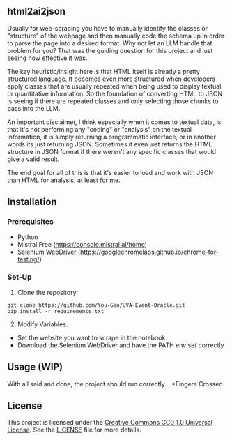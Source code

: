 ## html2ai2json 

Usually for web-scraping you have to manually identify the classes or "structure" of the webpage and then manually code the schema up in order to parse the page into a desired format. Why not let an LLM handle that problem for you? That was the guiding question for this project and just seeing how effective it was.

The key heuristic/insight here is that HTML itself is already a pretty structured language. It becomes even more structured when developers apply classes that are usually repeated when being used to display textual or quantitative information. So the foundation of converting HTML to JSON is seeing if there are repeated classes and only selecting those chunks to pass into the LLM.

An important disclaimer, I think especially when it comes to textual data, is that it's not performing any "coding" or "analysis" on the textual information, it is simply returning a programmatic interface, or in another words its just returning JSON. Sometimes it even just returns the HTML structure in JSON format if there weren't any specific classes that would give a valid result.

The end goal for all of this is that it's easier to load and work with JSON than HTML for analysis, at least for me.


## Installation

### Prerequisites

- Python
- Mistral Free (https://console.mistral.ai/home)
- Selenium WebDriver (https://googlechromelabs.github.io/chrome-for-testing/)

### Set-Up

1. Clone the repository:
```
git clone https://github.com/You-Gao/UVA-Event-Oracle.git
pip install -r requirements.txt
```

2. Modify Variables:
* Set the website you want to scrape in the notebook.
* Download the Selenium WebDriver and have the PATH env set correctly

## Usage (WIP)
With all said and done, the project should run correctly... *Fingers Crossed

## License
This project is licensed under the [Creative Commons CC0 1.0 Universal License](https://creativecommons.org/publicdomain/zero/1.0/). See the [LICENSE](LICENSE) file for more details.

